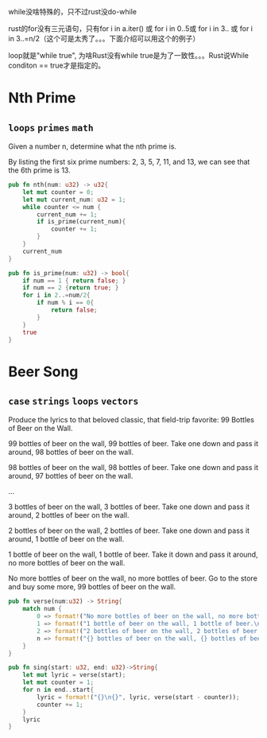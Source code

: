 

while没啥特殊的，只不过rust没do-while

rust的for没有三元语句，只有for i in a.iter() 或 for i in 0..5或 for i in 3.. 或 for i in 3..=n/2（这个可是太秀了。。。下面介绍可以用这个的例子）

loop就是"while true", 为啥Rust没有while true是为了一致性。。。Rust说While conditon == true才是指定的。

# Nth Prime

## `loops` `primes` `math`

Given a number n, determine what the nth prime is.

By listing the first six prime numbers: 2, 3, 5, 7, 11, and 13, we can see that the 6th prime is 13.

```rust
pub fn nth(num: u32) -> u32{
    let mut counter = 0;
    let mut current_num: u32 = 1;
    while counter <= num {
        current_num += 1;
        if is_prime(current_num){
            counter += 1;
        }
    }
    current_num
}

pub fn is_prime(num: u32) -> bool{
    if num == 1 { return false; }
    if num == 2 {return true; }
    for i in 2..=num/2{
        if num % i == 0{
            return false;
        }
    }
    true
}
```

# Beer Song

## `case` `strings` `loops` `vectors`

Produce the lyrics to that beloved classic, that field-trip favorite: 99 Bottles of Beer on the Wall.

99 bottles of beer on the wall, 99 bottles of beer.
Take one down and pass it around, 98 bottles of beer on the wall.

98 bottles of beer on the wall, 98 bottles of beer.
Take one down and pass it around, 97 bottles of beer on the wall.

...

3 bottles of beer on the wall, 3 bottles of beer.
Take one down and pass it around, 2 bottles of beer on the wall.

2 bottles of beer on the wall, 2 bottles of beer.
Take one down and pass it around, 1 bottle of beer on the wall.

1 bottle of beer on the wall, 1 bottle of beer.
Take it down and pass it around, no more bottles of beer on the wall.

No more bottles of beer on the wall, no more bottles of beer.
Go to the store and buy some more, 99 bottles of beer on the wall.

```rust
pub fn verse(num:u32) -> String{
    match num {
        0 => format!("No more bottles of beer on the wall, no more bottles of beer.\nGo to the store and buy some more, 99 bottles of beer on the wall.\n"),
        1 => format!("1 bottle of beer on the wall, 1 bottle of beer.\nTake it down and pass it around, no more bottles of beer on the wall.\n"),
        2 => format!("2 bottles of beer on the wall, 2 bottles of beer.\nTake one down and pass it around, 1 bottle of beer on the wall.\n"),
        n => format!("{} bottles of beer on the wall, {} bottles of beer.\nTake one down and pass it around, {} bottles of beer on the wall.\n", n, n, n-1)
    }
}

pub fn sing(start: u32, end: u32)->String{
    let mut lyric = verse(start);
    let mut counter = 1;
    for n in end..start{
        lyric = format!("{}\n{}", lyric, verse(start - counter));
        counter += 1;
    }
    lyric
}
```

